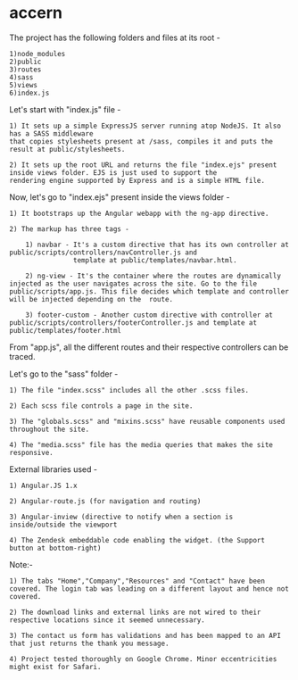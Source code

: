 # accern

The project has the following folders and files at its root - 

    1)node_modules
    2)public
    3)routes
    4)sass
    5)views
    6)index.js

Let's start with "index.js" file - 

    1) It sets up a simple ExpressJS server running atop NodeJS. It also has a SASS middleware
    that copies stylesheets present at /sass, compiles it and puts the result at public/stylesheets. 

    2) It sets up the root URL and returns the file "index.ejs" present inside views folder. EJS is just used to support the 
    rendering engine supported by Express and is a simple HTML file.

Now, let's go to "index.ejs" present inside the views folder - 

    1) It bootstraps up the Angular webapp with the ng-app directive. 

    2) The markup has three tags - 

        1) navbar - It's a custom directive that has its own controller at public/scripts/controllers/navController.js and 
                    template at public/templates/navbar.html.
                    
        2) ng-view - It's the container where the routes are dynamically injected as the user navigates across the site. Go to the file public/scripts/app.js. This file decides which template and controller will be injected depending on the  route.
        
        3) footer-custom - Another custom directive with controller at public/scripts/controllers/footerController.js and template at public/templates/footer.html
        
From "app.js", all the different routes and their respective controllers can be traced. 


Let's go to the "sass" folder - 

    1) The file "index.scss" includes all the other .scss files. 
    
    2) Each scss file controls a page in the site. 
    
    3) The "globals.scss" and "mixins.scss" have reusable components used throughout the site.
    
    4) The "media.scss" file has the media queries that makes the site responsive.
    
    
External libraries used - 

    1) Angular.JS 1.x
    
    2) Angular-route.js (for navigation and routing)
    
    3) Angular-inview (directive to notify when a section is inside/outside the viewport
    
    4) The Zendesk embeddable code enabling the widget. (the Support button at bottom-right)
    
    
    
Note:- 
    
    1) The tabs "Home","Company","Resources" and "Contact" have been covered. The login tab was leading on a different layout and hence not covered.
    
    2) The download links and external links are not wired to their respective locations since it seemed unnecessary. 
    
    3) The contact us form has validations and has been mapped to an API that just returns the thank you message.

    4) Project tested thoroughly on Google Chrome. Minor eccentricities might exist for Safari.



